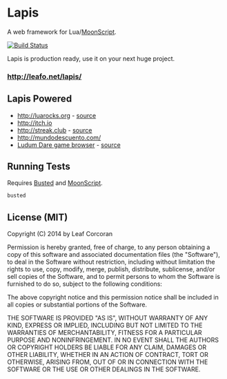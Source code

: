 # Lapis

A web framework for Lua/[MoonScript][1].

[![Build Status](https://travis-ci.org/leafo/lapis.svg?branch=master)](https://travis-ci.org/leafo/lapis)

Lapis is production ready, use it on your next huge project.

### <http://leafo.net/lapis/>

## Lapis Powered

  * <http://luarocks.org> - [source](https://github.com/leafo/moonrocks-site)
  * <http://itch.io>
  * <http://streak.club> - [source](https://github.com/leafo/streak.club)
  * <http://mundodescuento.com/>
  * [Ludum Dare game browser](http://ludumdare.itch.io) - [source](https://github.com/leafo/ludum-dare-browser)

## Running Tests

Requires [Busted][2] and [MoonScript][1].

```bash
busted
```

## License (MIT)

Copyright (C) 2014 by Leaf Corcoran

Permission is hereby granted, free of charge, to any person obtaining a copy
of this software and associated documentation files (the "Software"), to deal
in the Software without restriction, including without limitation the rights
to use, copy, modify, merge, publish, distribute, sublicense, and/or sell
copies of the Software, and to permit persons to whom the Software is
furnished to do so, subject to the following conditions:

The above copyright notice and this permission notice shall be included in
all copies or substantial portions of the Software.

THE SOFTWARE IS PROVIDED "AS IS", WITHOUT WARRANTY OF ANY KIND, EXPRESS OR
IMPLIED, INCLUDING BUT NOT LIMITED TO THE WARRANTIES OF MERCHANTABILITY,
FITNESS FOR A PARTICULAR PURPOSE AND NONINFRINGEMENT. IN NO EVENT SHALL THE
AUTHORS OR COPYRIGHT HOLDERS BE LIABLE FOR ANY CLAIM, DAMAGES OR OTHER
LIABILITY, WHETHER IN AN ACTION OF CONTRACT, TORT OR OTHERWISE, ARISING FROM,
OUT OF OR IN CONNECTION WITH THE SOFTWARE OR THE USE OR OTHER DEALINGS IN
THE SOFTWARE.

 [1]: http://moonscript.org
 [2]: http://olivinelabs.com/busted/

